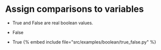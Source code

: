# Assign comparisons to variables


* True and False are real boolean values.

* False
* True
{% embed include file="src/examples/boolean/true_false.py" %}

